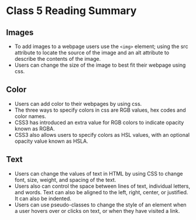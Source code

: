 # Class 5 Reading Summary

## Images

- To add images to a webpage users use the ```<img>``` element; using the src attribute to locate the source of the image and an alt attribute to describe the contents of the image.
- Users can change the size of the image to best fit their webpage using css.

## Color 
- Users can add color to their webpages by using css.
- The three ways to specify colors in css are RGB values, hex codes and color names.
- CSS3 has introduced an extra value for RGB colors to
indicate opacity known as RGBA.
- CSS3 also allows users to specify colors as HSL values,
with an optional opacity value known as HSLA.

## Text
- Users can change the values of text in HTML by using CSS to change font, size, weight, and spacing of the text.
- Users also can control the space between lines of text,
individual letters, and words. Text can also be aligned
to the left, right, center, or justified. It can also be
indented.
- Users can use pseudo-classes to change the style of an
element when a user hovers over or clicks on text, or
when they have visited a link.

